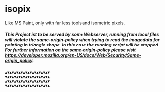 # isopix
Like MS Paint, only with far less tools and isometric pixels.

##### This Project ist to be served by some Webserver, running from local files will violate the same-origin-policy when trying to read the imagedata for painting in triangle shape. In this case the running script will be stopped. For further information on the same-origin-policy please visit https://developer.mozilla.org/en-US/docs/Web/Security/Same-origin_policy.

    ▲▼▲▼▲▼▲▼▲▼▲▼▲▼▲▼▲▼▲▼
    ▼▲▼▲▼▲▼▲▼▲▼▲▼▲▼▲▼▲▼▲
    ▲▼▲▼▲▼▲▼▲▼▲▼▲▼▲▼▲▼▲▼
    ▼▲▼▲▼▲▼▲▼▲▼▲▼▲▼▲▼▲▼▲

